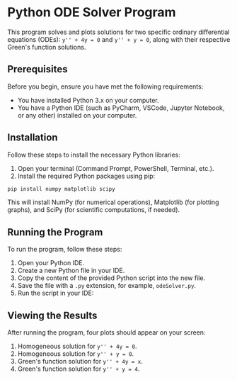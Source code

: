# Python ODE Solver Program

This program solves and plots solutions for two specific ordinary differential equations (ODEs): `y'' + 4y = 0` and `y'' + y = 0`, along with their respective Green's function solutions.

## Prerequisites

Before you begin, ensure you have met the following requirements:
* You have installed Python 3.x on your computer.
* You have a Python IDE (such as PyCharm, VSCode, Jupyter Notebook, or any other) installed on your computer.

## Installation

Follow these steps to install the necessary Python libraries:

1. Open your terminal (Command Prompt, PowerShell, Terminal, etc.).
2. Install the required Python packages using pip:

```bash
pip install numpy matplotlib scipy
```

This will install NumPy (for numerical operations), Matplotlib (for plotting graphs), and SciPy (for scientific computations, if needed).

## Running the Program

To run the program, follow these steps:

1. Open your Python IDE.
2. Create a new Python file in your IDE.
3. Copy the content of the provided Python script into the new file.
4. Save the file with a `.py` extension, for example, `odeSolver.py`.
5. Run the script in your IDE:

## Viewing the Results

After running the program, four plots should appear on your screen:
1. Homogeneous solution for `y'' + 4y = 0`.
2. Homogeneous solution for `y'' + y = 0`.
3. Green's function solution for `y'' + 4y = x`.
4. Green's function solution for `y'' + y = 4`.


